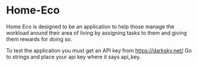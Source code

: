 # Home-Eco
Home Eco is designed to be an application to help those manage the workload around their area of living by assigning tasks to them and giving them rewards for doing so.

To test the application you must get an API key from https://darksky.net/
Go to strings and place your api key where it says api_key.
